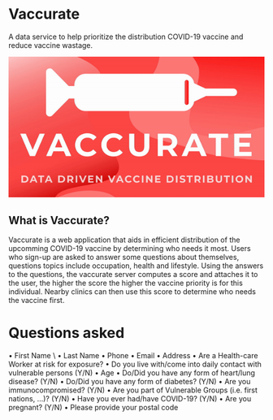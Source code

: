 # Vaccurate
A data service to help prioritize the distribution COVID-19 vaccine and reduce vaccine wastage.

![](/gif/vaccuratefinal.gif)

## What is Vaccurate?
Vaccurate is a web application that aids in efficient distribution of the upcomming COVID-19 vaccine by determining who needs it most. Users who sign-up are asked to answer some questions about themselves, questions topics include occupation, health and lifestyle. Using the answers to the questions, the vaccurate server computes a score and attaches it to the user, the higher the score the higher the vaccine priority is for this individual. Nearby clinics can then use this score to determine who needs the vaccine first.

# Questions asked
• First Name \\
• Last Name
• Phone
• Email
• Address
• Are a Health-care Worker at risk for exposure?
• Do you live with/come into daily contact with vulnerable persons (Y/N)
• Age
• Do/Did you have any form of heart/lung disease? (Y/N)
• Do/Did you have any form of diabetes? (Y/N)
• Are you immunocompromised? (Y/N)
• Are you part of Vulnerable Groups (i.e. first nations, ...)? (Y/N)
• Have you ever had/have COVID-19? (Y/N)
• Are you pregnant? (Y/N)
• Please provide your postal code
